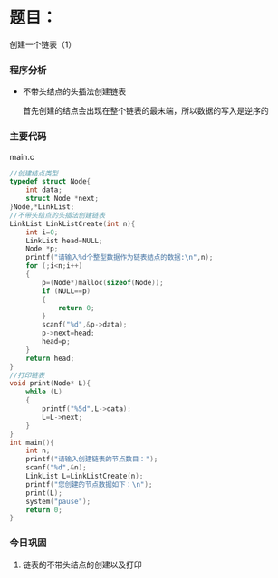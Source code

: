 # 题目：

创建一个链表（1）


### 程序分析

- 不带头结点的头插法创建链表

  首先创建的结点会出现在整个链表的最末端，所以数据的写入是逆序的



### 主要代码

main.c

```c
//创建结点类型
typedef struct Node{
	int data;
	struct Node *next;
}Node,*LinkList;
//不带头结点的头插法创建链表
LinkList LinkListCreate(int n){
	int i=0;
	LinkList head=NULL;
	Node *p;
	printf("请输入%d个整型数据作为链表结点的数据:\n",n);
	for (;i<n;i++)
	{
		p=(Node*)malloc(sizeof(Node));
		if (NULL==p)
		{
			return 0;
		}
		scanf("%d",&p->data);
		p->next=head;
		head=p;
	}
	return head;
}
//打印链表
void print(Node* L){
	while (L)
	{
		printf("%5d",L->data);
		L=L->next;
	}
}
int main(){
	int n;
	printf("请输入创建链表的节点数目：");
	scanf("%d",&n);
	LinkList L=LinkListCreate(n);
	printf("您创建的节点数据如下：\n");
	print(L);
	system("pause");
	return 0;
}
```



### 今日巩固

1. 链表的不带头结点的创建以及打印

